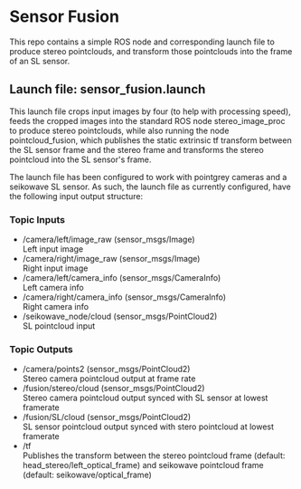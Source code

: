 # Sensor Fusion

This repo contains a simple ROS node and corresponding launch file to produce stereo pointclouds, and transform those pointclouds into the frame of an SL sensor.   

## Launch file: sensor_fusion.launch 
This launch file crops input images by four (to help with processing speed), feeds the cropped images into the standard ROS node stereo_image_proc to produce stereo pointclouds, while also running the node pointcloud_fusion, which publishes the static extrinsic tf transform between the SL sensor frame and the stereo frame and transforms the stereo pointcloud into the SL sensor's frame.  

The launch file has been configured to work with pointgrey cameras and a seikowave SL sensor. As such, the launch file as currently configured, have the following input output structure:

### Topic Inputs
* /camera/left/image_raw (sensor_msgs/Image)  
	Left input image 
* /camera/right/image_raw (sensor_msgs/Image)  
	Right input image 
* /camera/left/camera_info (sensor_msgs/CameraInfo)  
	Left camera info
* /camera/right/camera_info (sensor_msgs/CameraInfo)  
	Right camera info
* /seikowave_node/cloud (sensor_msgs/PointCloud2)  
	SL pointcloud input

### Topic Outputs
* /camera/points2 (sensor_msgs/PointCloud2)  
	Stereo camera pointcloud output at frame rate
* /fusion/stereo/cloud (sensor_msgs/PointCloud2)  
	Stereo camera pointcloud output synced with SL sensor at lowest framerate
* /fusion/SL/cloud (sensor_msgs/PointCloud2)  
	SL sensor pointcloud output synced with stero pointcloud at lowest framerate
* /tf  
	Publishes the transform between the stereo pointcloud frame (default: head_stereo/left_optical_frame) and seikowave pointcloud frame (default: seikowave/optical_frame)



